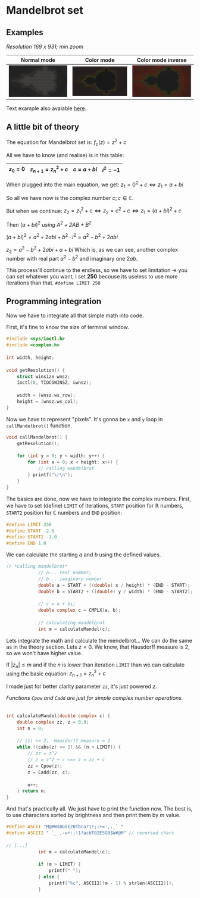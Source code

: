 Mandelbrot set
====

## Examples

*Resolution 169 x 931; min zoom*

| Normal mode | Color mode | Color mode inverse |
| --- | --- | --- |
| ![normal_ascii](mandelbrot_ascii.png) | ![color_ascii](mandelbrot_ascii_color.png) | ![color_inverse_ascii](mandelbrot_ascii_color_inverse.png) |


Text example also avaiable [here](mandelbrot_ascii.txt).


## A little bit of theory 

The equation for Mandelbrot set is:  $f_{c}(z)=z^{2}+c$

All we have to know (and realise) is in this table:

| $z_0=0$ | $z_{n+1}=z_n^2+c$ | $c = a + bi$ | $i^2 = -1$
| --- | --- | --- | --- |

When plugged into the main equation, we get:
$z_1 = 0^2 + c \iff z_1 = a+bi$

So all we have now is the complex number $c; c \in \mathbb{C}$.

But when we continue:
$z_2 = z_1^2+c \iff z_2 = c^2+c \iff z_1 = (a+bi)^2 + c$

Then $(a + bi)^2$ *using $A^2 + 2AB + B^2$*

$(a+bi)^2 = a^2 + 2abi + b^2 \cdot i^2 = a^2 - b^2 + 2abi$

$z_2 = a^2 - b^2 + 2abi + a + bi$
Which is, as we can see, another complex number with real part $a^2 - b^2$ and imaginary one $2ab$.

This process'll continue to the endless, so we have to set limitation → you can set whatever you want, I set **250** becouse its useless to use more iterations than that. `#define LIMIT 250`


## Programming integration

Now we have to integrate all that simple math into code.

First, it's fine to know the size of terminal window.

```c
#include <sys/ioctl.h>
#include <complex.h>

int width, height;

void getResolution() {
    struct winsize wnsz;
    ioctl(0, TIOCGWINSZ, &wnsz);

    width = (wnsz.ws_row);
    height = (wnsz.ws_col);
}

```

Now we have to represent "pixels". It's gonna be `x` and `y` loop in `callMandelbrot()` function.

```c
void callMandelbrot() {
    getResolution();

    for (int y = 0; y < width; y++) {
        for (int x = 0; x < height; x++) {
            // calling mandelbrot 
        } printf("\r\n");
    }
}
```

The basics are done, now we have to integrate the complex numbers.
First, we have to set (define) `LIMIT` of iterations, `START` position for $\mathbb{R}$ numbers, `START2` position for $\mathbb{C}$ numbers and `END` position:

```c
#define LIMIT 250
#define START -2.0
#define START2 -1.0
#define END 1.0
```

We can calculate the starting $a$ and $b$ using the defined values.
```c
// *calling mandelbrot*
            // a... real number; 
            // b... imaginary number
            double a = START + ((double) x / height) * (END - START);
            double b = START2 + ((double) y / width) * (END - START2);

            // c = a + bi;
            double complex c = CMPLX(a, b);

            // calculating mandelbrot
            int m = calculateMandel(c);
```

Lets integrate the math and calculate the mendelbrot...
We can do the same as in the theory section. Lets $z=0$. We know, that Hausdorff measure is 2, so we won't have higher value.

If $|z_n| \leq m$ and if the $n$ is lower than iteration `LIMIT` than we can calculate using the basic equation: $z_{n+1}=z_n^2+c$

I made just for better clarity parameter `zz`, it's just powered $z$.

*Functions `Cpow` and `Cadd` are just for simple complex number operations.*

```c

int calculateMandel(double complex c) {
    double complex zz, z = 0.0;
    int n = 0;

    // |z| <= 2;  Hausdorff measure = 2
    while ((cabs(z) <= 2) && (n < LIMIT)) {
        // zz = z^2
        // z = z^2 + c <=> z = zz + c
        zz = Cpow(z);
        z = Cadd(zz, c);
        
        n++;
    } return n;
}

```

And that's practically all. We just have to print the function now.
The best is, to use characters sorted by brightness and then print them by $m$ value.

```c
#define ASCII "M@#W$BG5E20Tbca?1!;:+=-,._` "
#define ASCII2 " `_.,-=+:;!1?acbT02E5GB$W#@M" // reversed chars

// [...]
            int m = calculateMandel(c);

            if (m > LIMIT) {
                printf(" ");
            } else {
                printf("%c", ASCII2[(m - 1) % strlen(ASCII2)]);
            }

```